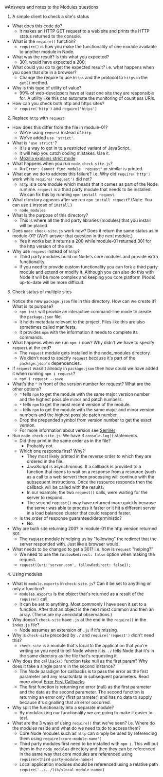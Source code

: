 #Answers and notes to the Modules questions

1. A simple client to check a site's status
  * What does this code do?
    * It makes an HTTP GET request to a web site and prints the HTTP
    status returned to the console.
  * What is the `require()` function?
    * `require()` is how you make the functionality of one module
    available to another module in Node.
  * What was the result? Is this what you expected?
    * 301, would have expected a 200.
  * What could you do to get the expected result? i.e. what happens when you open that site in a browser?
    * Change the require to use `https` and the protocol to `https` in the `get()` method.
  * Why is this type of utility of value?
    * 99% of web-developers have at least one site they are responsible for.
    A utility like this can automate the monitoring of countless URIs.
  * How can you check both http and https sites?
    * `require('http')` and `require('https')`

2. Replace `http` with `request`
  * How does this differ from the file in module-01?
    * We're using `request` instead of `http`.
    * We've added `use 'strict'`.
  * What is `'use strict'`?
    * It is a way to opt in to a restricted variant of JavaScript.
    * It will help you catch coding mistakes. Use it.
    * [Mozilla explains strict mode](https://developer.mozilla.org/en-US/docs/Web/JavaScript/Reference/Strict_mode)
  * What happens when you run `node check-site.js`?
    * An `Error: Cannot find module 'request'` or similar is printed.
  * What can we do to address this failure? i.e. Why did `require('http')` work while
    `require('request')` did not?
    * `http` is a core module which means that it comes as part of the Node runtime.
    `request` is a third party module that needs to be installed. We can
    fix this by running `npm install request`.
  * What directory appears after we run `npm install request`?
  (Note: You can use `i` instead of `install`.)
    * `node_modules`
  * What is the purpose of this directory?
    * This is where all the third party libraries (modules) that you
    install will be placed.
  * Does `node check-site.js` work now?
    Does it return the same status as in module-01? (We'll
    answer that question in the next module.)
    * Yes it works but it returns a 200 while module-01 returned
    301 for the http version of the site.
  * Why use `request` instead of `http`?
    * Third party modules build on Node's core modules and provide
    extra functionality.
    * If you need to provide custom functionality you can fork a
    third party module and extend or modify it. Although you can
    also do this with Node it will be more complex and keeping you
    core platform (Node) up-to-date will be more difficult.

3. Check status of multiple sites
  * Notice the new `package.json` file in this directory.
  How can we create it? What is its purpose?
    * `npm init` will provide an interactive command-line mode
    to create the `package.json` file.
    * It holds metadata relevant to the project. Files like this are
    also sometimes called manifests.
    * It provides `npm` with the information it needs to complete its commands.
  * What happens when we run `npm i` now?
    Why didn't we have to specify `request` at the end?
    * The `request` module gets installed in the node_modules directory.
    * We didn't need to specify `request` because it's part of the
    `package.json's` dependencies.
  * If `request` wasn't already in `package.json` then how could we
  have added it when running `npm i request`?
    * `npm i request --save`
  * What's the `^` in front of the version number for request? What
  are the other options?
    * `^` tells `npm` to get the module with the same major version
    number and the highest possible minor and patch numbers.
    * `*` tells `npm` to get the most recent version of the module.
    * `~` tells `npm` to get the module with the same major and minor
     version numbers and the highest possible patch number.
    * Drop the prepended symbol from version number to get the exact version.
    * For more information about version see [SemVer](http://semver.org/)
  * Run `node check-site.js`. We have 3 `console.log()` statements.
    * Did they print in the same order as in the file?
      * Probably not.
    * Which one responds first? Why?
      * They most likely printed in the reverse order to which they are
      ordered in the file.
      * JavaScript is asynchronous. If a callback is provided to a function
      that needs to wait on a response from a resource (such as a call
      to a web server) then processing will continue with the subsequent
      instructions. Once the resource responds then the callback will
      be called with the results.
      * In our example, the two `request()` calls, were waiting for the
       server to respond.
      * The second `request()` may have returned more quickly because
      the server was able to process it faster or it hit a different
      server in a load balanced cluster that could respond faster.
    * Is the order of response guaranteed/deterministic?
      * No.
  * Why are both site returning 200? In module-01 the http version returned 301.
    * The `request` module is helping us by "following" the redirect that
    the server responded with. Just like a browser would.
  * What needs to be changed to get a 301? i.e. how is `request` "helping?"
    * We need to use the `followRedirect: false` option when making the request.
    * `request({uri:'server.com', followRedirect: false});`

4. Using modules
  * What is `module.exports` in `check-site.js`? Can it be set to anything
  or only a function?
    * `modules.exports` is the object that's returned as a result of the
    `require()` call.
    * It can be set to anything. Most commonly I have seen it set to a
    function. After that an object is the next most common and then an
    array. (These are my anecdotal observations.)
  * Why doesn't `check-site` have `.js` at the end in the `require()` in
  the `index.js` file?
    * Node assumes an extension of `.js` if it's missing.
  * Why is `check-site` preceded by `./` and `require('request')` didn't need this?
    * `check-site` is a module that's local to the application that you're writing
    so you need to tell Node where it is. `./` tells Node that it's in the same
    directory as the file that's requesting it.
  * Why does the `callback()` function take null as the first param?
  Why does it take a single param in the second instance?
    * The Node paradigm for callbacks is to pass the error as the first
    parameter and any results/data in subsequent parameters. Read more about
    [Error First Callbacks](http://fredkschott.com/post/2014/03/understanding-error-first-callbacks-in-node-js/)
    * The first function is returning no error (null) as the first parameter and the data
    as the second parameter. The second function is returning an error only (first parameter)
    and has no data to supply because it's signalling that an error occurred.
  * Why split the functionality into a separate module?
    * By modularizing our functionality we are going to make it easier to test.
  * What are the 3 ways of using `require()` that we've seen? i.e.
  Where do the modules reside and what do we need to do to access them?
    * Core Node modules such as `http` can simply be used by referencing them
     using `require(<core-module-name')`
    * Third party modules first need to be installed with `npm i`. This will
    put them in the `node_modules` directory and then they can be referenced
    in the same way that core modules are referenced using
    `require(<third-party-module-name>)`
    * Local application modules should be referenced using a relative path
    `require('../../lib/<local-module-name>)`























